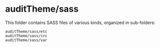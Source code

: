 # auditTheme/sass

This folder contains SASS files of various kinds, organized in sub-folders:

    auditTheme/sass/etc
    auditTheme/sass/src
    auditTheme/sass/var
